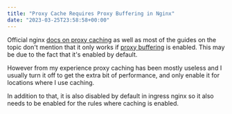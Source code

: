 ```yaml
---
title: "Proxy Cache Requires Proxy Buffering in Nginx"
date: "2023-03-25T23:58:58+00:00"
---
```


Official nginx [docs on proxy caching](http://nginx.org/en/docs/http/ngx_http_proxy_module.html#proxy_cache)
as well as most of the guides on the topic don't mention that it only works if
[proxy buffering](http://nginx.org/en/docs/http/ngx_http_proxy_module.html#proxy_buffering)
is enabled. This may be due to the fact that it's enabled by default.

However from my experience proxy caching has been mostly useless and I usually turn
it off to get the extra bit of performance, and only enable it for locations where
I use caching.

In addition to that, it is also disabled by default in ingress nginx so it also
needs to be enabled for the rules where caching is enabled.
